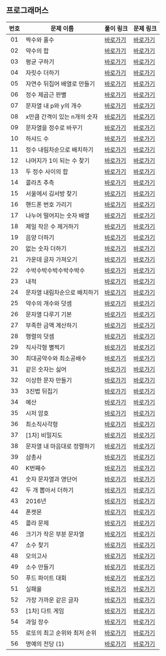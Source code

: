 ## 프로그래머스

번호|문제 이름|풀이 링크|문제 링크|
:---:|------|---|---|
01|짝수와 홀수|[바로가기](https://github.com/HyungJun-Yoo/programmers/blob/main/Lv1/짝수와%20홀수.js)|[바로가기](https://school.programmers.co.kr/learn/courses/30/lessons/12937?language=javascript)|
02|약수의 합|[바로가기](https://github.com/HyungJun-Yoo/programmers/blob/main/Lv1/약수의%20합.js)|[바로가기](https://school.programmers.co.kr/learn/courses/30/lessons/12928?language=javascript)|
03|평균 구하기|[바로가기](https://github.com/HyungJun-Yoo/programmers/blob/main/Lv1/평균%20구하기.js)|[바로가기](https://school.programmers.co.kr/learn/courses/30/lessons/12944?language=javascript)|
04|자릿수 더하기|[바로가기](https://github.com/HyungJun-Yoo/programmers/blob/main/Lv1/자릿수%20더하기.js)|[바로가기](https://school.programmers.co.kr/learn/courses/30/lessons/12931?language=javascript)|
05|자연수 뒤집어 배열로 만들기|[바로가기](https://github.com/HyungJun-Yoo/programmers/blob/main/Lv1/자연수%20뒤집어%20배열로%20만들기.js)|[바로가기](https://school.programmers.co.kr/learn/courses/30/lessons/12932?language=javascript)|
06|정수 제곱근 판별|[바로가기](https://github.com/HyungJun-Yoo/programmers/blob/main/Lv1/정수%20제곱근%20판별.js)|[바로가기](https://school.programmers.co.kr/learn/courses/30/lessons/12934?language=javascript)|
07|문자열 내 p와 y의 개수|[바로가기](https://github.com/HyungJun-Yoo/programmers/blob/main/Lv1/문자열%20내%20p와%20y의%20개수.js)|[바로가기](https://school.programmers.co.kr/learn/courses/30/lessons/12916?language=javascript)|
08|x만큼 간격이 있는 n개의 숫자|[바로가기](https://github.com/HyungJun-Yoo/programmers/blob/main/Lv1/x만큼%20간격이%20있는%20n개의%20숫자.js)|[바로가기](https://school.programmers.co.kr/learn/courses/30/lessons/12954?language=javascript)|
09|문자열을 정수로 바꾸기|[바로가기](https://github.com/HyungJun-Yoo/programmers/blob/main/Lv1/문자열을%20정수로%20바꾸기.js)|[바로가기](https://school.programmers.co.kr/learn/courses/30/lessons/12925?language=javascript)|
10|하샤드 수|[바로가기](https://github.com/HyungJun-Yoo/programmers/blob/main/Lv1/하샤드%20수.js)|[바로가기](https://school.programmers.co.kr/learn/courses/30/lessons/12947?language=javascript)|
11|정수 내림차순으로 배치하기|[바로가기](https://github.com/HyungJun-Yoo/programmers/blob/main/Lv1/정수%20내림차순으로%20배치하기.js)|[바로가기](https://school.programmers.co.kr/learn/courses/30/lessons/12933?language=javascript)|
12|나머지가 1이 되는 수 찾기|[바로가기](https://github.com/HyungJun-Yoo/programmers/blob/main/Lv1/나머지가%201이%20되는%20수%20찾기.js)|[바로가기](https://school.programmers.co.kr/learn/courses/30/lessons/87389?language=javascript)|
13|두 정수 사이의 합|[바로가기](https://github.com/HyungJun-Yoo/programmers/blob/main/Lv1/두%20정수%20사이의%20합.js)|[바로가기](https://school.programmers.co.kr/learn/courses/30/lessons/12912?language=javascript)|
14|콜라츠 추측|[바로가기](https://github.com/HyungJun-Yoo/programmers/blob/main/Lv1/콜라츠%20추측.js)|[바로가기](https://school.programmers.co.kr/learn/courses/30/lessons/12943?language=javascript)|
15|서울에서 김서방 찾기|[바로가기](https://github.com/HyungJun-Yoo/programmers/blob/main/Lv1/서울에서%20김서방%20찾기.js)|[바로가기](https://school.programmers.co.kr/learn/courses/30/lessons/12919?language=javascript)|
16|핸드폰 번호 가리기|[바로가기](https://github.com/HyungJun-Yoo/programmers/blob/main/Lv1/핸드폰%20번호%20가리기.js)|[바로가기](https://school.programmers.co.kr/learn/courses/30/lessons/12948?language=javascript)|
17|나누어 떨어지는 숫자 배열|[바로가기](https://github.com/HyungJun-Yoo/programmers/blob/main/Lv1/나누어%20떨어지는%20숫자%20배열.js)|[바로가기](https://school.programmers.co.kr/learn/courses/30/lessons/12910?language=javascript)|
18|제일 작은 수 제거하기|[바로가기](https://github.com/HyungJun-Yoo/programmers/blob/main/Lv1/제일%20작은%20수%20제거하기.js)|[바로가기](https://school.programmers.co.kr/learn/courses/30/lessons/12935?language=javascript)|
19|음양 더하기|[바로가기](https://github.com/HyungJun-Yoo/programmers/blob/main/Lv1/음양%20더하기.js)|[바로가기](https://school.programmers.co.kr/learn/courses/30/lessons/76501?language=javascript)|
20|없는 숫자 더하기|[바로가기](https://github.com/HyungJun-Yoo/programmers/blob/main/Lv1/없는%20숫자%20더하기.js)|[바로가기](https://school.programmers.co.kr/learn/courses/30/lessons/86051?language=javascript)|
21|가운데 글자 가져오기|[바로가기](https://github.com/HyungJun-Yoo/programmers/blob/main/Lv1/가운데%20글자%20가져오기.js)|[바로가기](https://school.programmers.co.kr/learn/courses/30/lessons/12903?language=javascript)|
22|수박수박수박수박수박수|[바로가기](https://github.com/HyungJun-Yoo/programmers/blob/main/Lv1/수박수박수박수박수박수.js)|[바로가기](https://school.programmers.co.kr/learn/courses/30/lessons/12922?language=javascript)|
23|내적|[바로가기](https://github.com/HyungJun-Yoo/programmers/blob/main/Lv1/내적.js)|[바로가기](https://school.programmers.co.kr/learn/courses/30/lessons/70128?language=javascript)|
24|문자열 내림차순으로 배치하기|[바로가기](https://github.com/HyungJun-Yoo/programmers/blob/main/Lv1/문자열%20내림차순으로%20배치하기.js)|[바로가기](https://school.programmers.co.kr/learn/courses/30/lessons/12917?language=javascript)|
25|약수의 개수와 덧셈|[바로가기](https://github.com/HyungJun-Yoo/programmers/blob/main/Lv1/약수의%20개수와%20덧셈.js)|[바로가기](https://school.programmers.co.kr/learn/courses/30/lessons/77884?language=javascript)|
26|문자열 다루기 기본|[바로가기](https://github.com/HyungJun-Yoo/programmers/blob/main/Lv1/문자열%20다루기%20기본.js)|[바로가기](https://school.programmers.co.kr/learn/courses/30/lessons/12918?language=javascript)|
27|부족한 금액 계산하기|[바로가기](https://github.com/HyungJun-Yoo/programmers/blob/main/Lv1/부족한%20금액%20계산하기.js)|[바로가기](https://school.programmers.co.kr/learn/courses/30/lessons/82612?language=javascript)|
28|행렬의 덧셈|[바로가기](https://github.com/HyungJun-Yoo/programmers/blob/main/Lv1/행렬의%20덧셈.js)|[바로가기](https://school.programmers.co.kr/learn/courses/30/lessons/12950?language=javascript)|
29|직사각형 별찍기|[바로가기](https://github.com/HyungJun-Yoo/programmers/blob/main/Lv1/직사각형%20별찍기.js)|[바로가기](https://school.programmers.co.kr/learn/courses/30/lessons/12969?language=javascript)|
30|최대공약수와 최소공배수|[바로가기](https://github.com/HyungJun-Yoo/programmers/blob/main/Lv1/최대공약수와%20최소공배수.js)|[바로가기](https://school.programmers.co.kr/learn/courses/30/lessons/12940?language=javascript)|
31|같은 숫자는 싫어|[바로가기](https://github.com/HyungJun-Yoo/programmers/blob/main/Lv1/같은%20숫자는%20싫어.js)|[바로가기](https://school.programmers.co.kr/learn/courses/30/lessons/12906?language=javascript)|
32|이상한 문자 만들기|[바로가기](https://github.com/HyungJun-Yoo/programmers/blob/main/Lv1/이상한%20문자%20만들기.js)|[바로가기](https://school.programmers.co.kr/learn/courses/30/lessons/12930?language=javascript)|
33|3진법 뒤집기|[바로가기](https://github.com/HyungJun-Yoo/programmers/blob/main/Lv1/3진법%20뒤집기.js)|[바로가기](https://school.programmers.co.kr/learn/courses/30/lessons/68935?language=javascript)|
34|예산|[바로가기](https://github.com/HyungJun-Yoo/programmers/blob/main/Lv1/예산.js)|[바로가기](https://school.programmers.co.kr/learn/courses/30/lessons/12982?language=javascript)|
35|시저 암호|[바로가기](https://github.com/HyungJun-Yoo/programmers/blob/main/Lv1/시저%20암호.js)|[바로가기](https://school.programmers.co.kr/learn/courses/30/lessons/12926?language=javascript)|
36|최소직사각형|[바로가기](https://github.com/HyungJun-Yoo/programmers/blob/main/Lv1/최소직사각형.js)|[바로가기](https://school.programmers.co.kr/learn/courses/30/lessons/86491?language=javascript)|
37|[1차] 비밀지도|[바로가기](https://github.com/HyungJun-Yoo/programmers/blob/main/Lv1/[1차]%20비밀지도.js)|[바로가기](https://school.programmers.co.kr/learn/courses/30/lessons/17681?language=javascript)|
38|문자열 내 마음대로 정렬하기|[바로가기](https://github.com/HyungJun-Yoo/programmers/blob/main/Lv1/문자열%20내%20마음대로%20정렬하기.js)|[바로가기](https://school.programmers.co.kr/learn/courses/30/lessons/12915?language=javascript)|
39|삼총사|[바로가기](https://github.com/HyungJun-Yoo/programmers/blob/main/Lv1/삼총사.js)|[바로가기](https://school.programmers.co.kr/learn/courses/30/lessons/131705?language=javascript)|
40|K번째수|[바로가기](https://github.com/HyungJun-Yoo/programmers/blob/main/Lv1/K번째수.js)|[바로가기](https://school.programmers.co.kr/learn/courses/30/lessons/42748?language=javascript)|
41|숫자 문자열과 영단어|[바로가기](https://github.com/HyungJun-Yoo/programmers/blob/main/Lv1/숫자%20문자열과%20영단어.js)|[바로가기](https://school.programmers.co.kr/learn/courses/30/lessons/81301?language=javascript)|
42|두 개 뽑아서 더하기|[바로가기](https://github.com/HyungJun-Yoo/programmers/blob/main/Lv1/두%20개%20뽑아서%20더하기.js)|[바로가기](https://school.programmers.co.kr/learn/courses/30/lessons/68644?language=javascript)|
43|2016년|[바로가기](https://github.com/HyungJun-Yoo/programmers/blob/main/Lv1/2016년.js)|[바로가기](https://school.programmers.co.kr/learn/courses/30/lessons/12901?language=javascript)|
44|폰켓몬|[바로가기](https://github.com/HyungJun-Yoo/programmers/blob/main/Lv1/폰켓몬.js)|[바로가기](https://school.programmers.co.kr/learn/courses/30/lessons/1845?language=javascript)|
45|콜라 문제|[바로가기](https://github.com/HyungJun-Yoo/programmers/blob/main/Lv1/콜라%20문제.js)|[바로가기](https://school.programmers.co.kr/learn/courses/30/lessons/132267?language=javascript)|
46|크기가 작은 부분 문자열|[바로가기](https://github.com/HyungJun-Yoo/programmers/blob/main/Lv1/크기가%20작은%20부분%20문자열.js)|[바로가기](https://school.programmers.co.kr/learn/courses/30/lessons/147355?language=javascript)|
47|소수 찾기|[바로가기](https://github.com/HyungJun-Yoo/programmers/blob/main/Lv1/소수%20찾기.js)|[바로가기](https://school.programmers.co.kr/learn/courses/30/lessons/12921?language=javascript)|
48|모의고사|[바로가기](https://github.com/HyungJun-Yoo/programmers/blob/main/Lv1/모의고사.js)|[바로가기](https://school.programmers.co.kr/learn/courses/30/lessons/42840?language=javascript)|
49|소수 만들기|[바로가기](https://github.com/HyungJun-Yoo/programmers/blob/main/Lv1/소수%20만들기.js)|[바로가기](https://school.programmers.co.kr/learn/courses/30/lessons/12977?language=javascript)|
50|푸드 파이트 대회|[바로가기](https://github.com/HyungJun-Yoo/programmers/blob/main/Lv1/푸드%20파이트%20대회.js)|[바로가기](https://school.programmers.co.kr/learn/courses/30/lessons/134240?language=javascript)|
51|실패율|[바로가기](https://github.com/HyungJun-Yoo/programmers/blob/main/Lv1/실패율.js)|[바로가기](https://school.programmers.co.kr/learn/courses/30/lessons/42889?language=javascript)|
52|가장 가까운 같은 글자|[바로가기](https://github.com/HyungJun-Yoo/programmers/blob/main/Lv1/가장%20가까운%20같은%20글자.js)|[바로가기](https://school.programmers.co.kr/learn/courses/30/lessons/142086?language=javascript)|
53|[1차] 다트 게임|[바로가기](https://github.com/HyungJun-Yoo/programmers/blob/main/Lv1/[1차]%20다트%20게임.js)|[바로가기](https://school.programmers.co.kr/learn/courses/30/lessons/17682?language=javascript)|
54|과일 장수|[바로가기](https://github.com/HyungJun-Yoo/programmers/blob/main/Lv1/과일%20장수.js)|[바로가기](https://school.programmers.co.kr/learn/courses/30/lessons/135808?language=javascript)|
55|로또의 최고 순위와 최저 순위|[바로가기](https://github.com/HyungJun-Yoo/programmers/blob/main/Lv1/로또의%20최고%20순위와%20최저%20순위.js)|[바로가기](https://school.programmers.co.kr/learn/courses/30/lessons/135808?language=javascript)|
56|명예의 전당 (1)|[바로가기](https://github.com/HyungJun-Yoo/programmers/blob/main/Lv1/명예의%20전당%20(1).js)|[바로가기](https://school.programmers.co.kr/learn/courses/30/lessons/138477?language=javascript)|